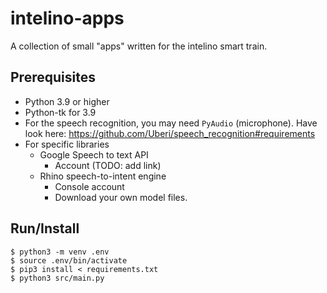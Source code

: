 # intelino-apps #

A collection of small "apps" written for the intelino smart train.


## Prerequisites ##

* Python 3.9 or higher
* Python-tk for 3.9
* For the speech recognition, you may need `PyAudio` (microphone). Have look here: https://github.com/Uberi/speech_recognition#requirements
* For specific libraries
  * Google Speech to text API
    * Account (TODO: add link)
  * Rhino speech-to-intent engine
    * Console account
    * Download your own model files.

## Run/Install ##

    $ python3 -m venv .env
    $ source .env/bin/activate
    $ pip3 install < requirements.txt
    $ python3 src/main.py


